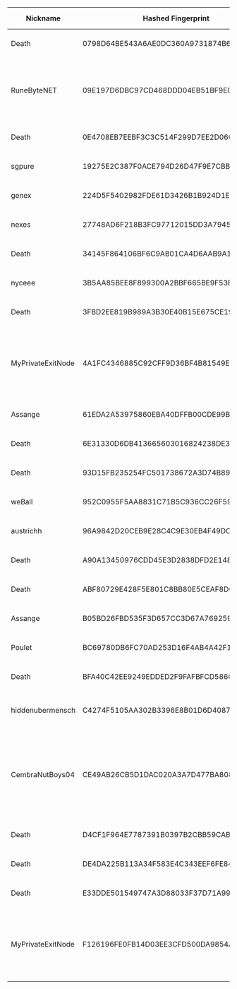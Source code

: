 | Nickname |  Hashed Fingerprint	| Or Addresses | Contact | Running | Flags | Last Seen | First Seen | Last Restarted | Advertised Bandwidth | Platform | Version | Version Status | Recommended Version | Verified hostnames | Exit policy |
|---|---|---|---|---|---|---|---|---|---|---|---|---|---|---|---|
|Death | 0798D64BE543A6AE0DC360A9731874B6254C0AEE | ["15.204.199.12:47474"] | nobody | false | Running, Valid | 2025-10-16 12:00:00 | 2025-10-16 12:00:00 | 2025-10-16 11:17:36 | 0 | Tor 0.4.8.16 on Linux | 0.4.8.16 | recommended | true | ["exitz.org"] | ["reject *:*"]|
|RuneByteNET | 09E197D6DBC97CD468DDD04EB51BF9E07EC81265 | ["185.40.4.143:1337","[2a0e:4005:1002:ffff:185:40:4:143]:1337"] | email:tor[]runebyte.net url:runebyte.net proof:dns-rsa virtualization:baremetal dnslocation:local ciissversion:2 trafficacct:unmetered | true | Running, V2Dir, Valid | 2025-10-16 15:00:00 | 2025-10-16 11:00:00 | 2025-10-16 13:33:17 | 0 | Tor 0.4.8.19 on Linux | 0.4.8.19 | recommended | true | ["tor-exit.runebyte.net"] | ["reject *:*"]|
|Death | 0E4708EB7EEBF3C3C514F299D7EE2D06CFE39095 | ["15.204.199.12:47474"] | nobody | true | Running, Valid | 2025-10-16 15:00:00 | 2025-10-16 14:00:00 | 2025-10-16 13:21:36 | 0 | Tor 0.4.8.16 on Linux | 0.4.8.16 | recommended | true | N/A | ["reject *:*"]|
|sgpure | 19275E2C387F0ACE794D26D47F9E7CBB6CCD3D2A | ["178.128.118.97:443"] | c99058397@gmail.com | true | Running, V2Dir, Valid | 2025-10-16 15:00:00 | 2025-10-16 14:00:00 | 2025-10-16 13:32:01 | 0 | Tor 0.4.8.19 on Linux | 0.4.8.19 | recommended | true | N/A | ["reject *:*"]|
|genex | 224D5F5402982FDE61D3426B1B924D1EAD194EAC | ["167.99.129.236:443"] | c99058397@gmail.com | true | Running, V2Dir, Valid | 2025-10-16 15:00:00 | 2025-10-16 14:00:00 | 2025-10-16 13:31:46 | 0 | Tor 0.4.8.19 on Linux | 0.4.8.19 | recommended | true | N/A | ["reject *:*"]|
|nexes | 27748AD6F218B3FC97712015DD3A7945B52F4F40 | ["139.59.37.92:443"] | c99058397@gmail.com | true | Running, V2Dir, Valid | 2025-10-16 15:00:00 | 2025-10-16 14:00:00 | 2025-10-16 13:31:57 | 0 | Tor 0.4.8.19 on Linux | 0.4.8.19 | recommended | true | N/A | ["reject *:*"]|
|Death | 34145F864106BF6C9AB01CA4D6AAB9A1FA3BF2D8 | ["15.204.199.12:47474"] | nobody | false | Running, Valid | 2025-10-16 12:00:00 | 2025-10-16 12:00:00 | 2025-10-16 11:35:47 | 0 | Tor 0.4.8.16 on Linux | 0.4.8.16 | recommended | true | ["exitz.org"] | ["reject *:*"]|
|nyceee | 3B5AA85BEE8F899300A2BBF665BE9F53B60B1C03 | ["64.225.62.231:443"] | c99058397@gmail.com | true | Running, V2Dir, Valid | 2025-10-16 15:00:00 | 2025-10-16 14:00:00 | 2025-10-16 13:32:04 | 0 | Tor 0.4.8.19 on Linux | 0.4.8.19 | recommended | true | N/A | ["reject *:*"]|
|Death | 3FBD2EE819B989A3B30E40B15E675CE19CFEE92D | ["15.204.199.12:47474"] | nobody | true | Running, Valid | 2025-10-16 15:00:00 | 2025-10-16 15:00:00 | 2025-10-16 14:21:25 | 0 | Tor 0.4.8.16 on Linux | 0.4.8.16 | recommended | true | N/A | ["reject *:*"]|
|MyPrivateExitNode | 4A1FC4346885C92CFF9D36BF4B81549EC2F49A0B | ["103.80.87.58:9001","[2a0d:6c2:17:49c::]:9001"] | admin@example.com | false | Exit, Running, V2Dir, Valid | 2025-10-16 11:00:00 | 2025-10-16 11:00:00 | 2025-10-16 10:20:42 | 0 | Tor 0.4.8.18 on Linux | 0.4.8.18 | recommended | true | N/A | ["reject 0.0.0.0/8:*","reject 169.254.0.0/16:*","reject 127.0.0.0/8:*","reject 192.168.0.0/16:*","reject 10.0.0.0/8:*","reject 172.16.0.0/12:*","reject 103.80.87.58:*","accept *:*"]|
|Assange | 61EDA2A53975860EBA40DFFB00CDE99B1CE92CC2 | ["94.60.190.164:9001"] | N/A | false | Running, V2Dir, Valid | 2025-10-16 11:00:00 | 2025-10-16 03:00:00 | 2025-10-16 02:00:26 | 0 | Tor 0.4.8.16 on Linux | 0.4.8.16 | recommended | true | ["164.190.60.94.rev.vodafone.pt"] | ["reject *:*"]|
|Death | 6E31330D6DB413665603016824238DE30EAA48F9 | ["15.204.199.12:47474"] | nobody | false | Running, Valid | 2025-10-16 11:00:00 | 2025-10-16 11:00:00 | 2025-10-16 10:47:48 | 0 | Tor 0.4.8.16 on Linux | 0.4.8.16 | recommended | true | ["exitz.org"] | ["reject *:*"]|
|Death | 93D15FB235254FC501738672A3D74B8918C4331E | ["15.204.199.12:47474"] | nobody | false | Running, Valid | 2025-10-16 12:00:00 | 2025-10-16 12:00:00 | 2025-10-16 11:06:59 | 0 | Tor 0.4.8.16 on Linux | 0.4.8.16 | recommended | true | ["exitz.org"] | ["reject *:*"]|
|weBall | 952C0955F5AA8831C71B5C936CC26F594C9A5232 | ["93.95.227.231:443"] | tor572983@proton.me | true | Running, Valid | 2025-10-16 15:00:00 | 2025-10-16 07:00:00 | 2025-10-16 06:28:16 | 0 | Tor 0.4.8.19 on Linux | 0.4.8.19 | recommended | true | ["vps-93-95-227-231.1984.is"] | ["reject *:*"]|
|austrichh | 96A9842D20CEB9E28C4C9E30EB4F49DC9BD6AFD1 | ["170.64.144.2:443"] | c99058397@gmail.com | true | Running, V2Dir, Valid | 2025-10-16 15:00:00 | 2025-10-16 14:00:00 | 2025-10-16 13:31:54 | 0 | Tor 0.4.8.19 on Linux | 0.4.8.19 | recommended | true | N/A | ["reject *:*"]|
|Death | A90A13450976CDD45E3D2838DFD2E148B716EB85 | ["15.204.199.12:47474"] | nobody | false | Running, Valid | 2025-10-16 12:00:00 | 2025-10-16 12:00:00 | 2025-10-16 11:23:38 | 0 | Tor 0.4.8.16 on Linux | 0.4.8.16 | recommended | true | ["exitz.org"] | ["reject *:*"]|
|Death | ABF80729E428F5E801C8BB80E5CEAF8D08100612 | ["15.204.199.12:47474"] | nobody | false | Running, Valid | 2025-10-16 12:00:00 | 2025-10-16 12:00:00 | 2025-10-16 11:09:49 | 0 | Tor 0.4.8.16 on Linux | 0.4.8.16 | recommended | true | ["exitz.org"] | ["reject *:*"]|
|Assange | B05BD26FBD535F3D657CC3D67A7692590C21ACB0 | ["94.60.190.164:9001"] | N/A | true | Running, V2Dir, Valid | 2025-10-16 15:00:00 | 2025-10-16 12:00:00 | 2025-10-16 11:20:52 | 0 | Tor 0.4.8.16 on Linux | 0.4.8.16 | recommended | true | ["164.190.60.94.rev.vodafone.pt"] | ["reject *:*"]|
|Poulet | BC69780DB6FC70AD253D16F4AB4A42F12A94DA56 | ["82.165.134.69:500"] | N/A | true | Running, V2Dir, Valid | 2025-10-16 15:00:00 | 2025-10-16 10:00:00 | 2025-10-16 09:36:18 | 0 | Tor 0.4.8.10 on Linux | 0.4.8.10 | recommended | true | ["ip82-165-134-69.pbiaas.com"] | ["reject *:*"]|
|Death | BFA40C42EE9249EDDED2F9FAFBFCD586CF76EF99 | ["15.204.199.12:47474"] | nobody | true | Running, Valid | 2025-10-16 15:00:00 | 2025-10-16 15:00:00 | 2025-10-16 14:25:52 | 0 | Tor 0.4.8.16 on Linux | 0.4.8.16 | recommended | true | N/A | ["reject *:*"]|
|hiddenubermensch | C4274F5105AA302B3396E8B01D6D4087B5E53ED8 | ["97.127.83.8:9001"] | traidor@gmail.com | true | Running, V2Dir, Valid | 2025-10-16 15:00:00 | 2025-10-16 09:00:00 | 2025-10-16 08:00:38 | 0 | Tor 0.4.8.18 on FreeBSD | 0.4.8.18 | recommended | true | ["97-127-83-8.mpls.qwest.net"] | ["reject *:*"]|
|CembraNutBoys04 | CE49AB26CB5D1DAC020A3A7D477BA808DE968731 | ["190.123.46.170:443","[2803:200:ffff:ff0c::ae92:2a2f]:443"] | tor-exit.cembranutboys.com | true | Exit, Running, Valid | 2025-10-16 15:00:00 | 2025-10-16 10:00:00 | 2025-10-16 08:58:12 | 0 | Tor 0.4.8.19 on Linux | 0.4.8.19 | recommended | true | N/A | ["reject 0.0.0.0/8:*","reject 169.254.0.0/16:*","reject 127.0.0.0/8:*","reject 192.168.0.0/16:*","reject 10.0.0.0/8:*","reject 172.16.0.0/12:*","reject 190.123.46.170:*","accept *:80","accept *:443","accept *:1194","reject *:*"]|
|Death | D4CF1F964E7787391B0397B2CBB59CABD7EA9000 | ["15.204.199.12:47474"] | nobody | false | Running, Valid | 2025-10-16 14:00:00 | 2025-10-16 12:00:00 | 2025-10-16 11:38:43 | 0 | Tor 0.4.8.16 on Linux | 0.4.8.16 | recommended | true | ["exitz.org"] | ["reject *:*"]|
|Death | DE4DA225B113A34F583E4C343EEF6FE84BDCBCA5 | ["15.204.199.12:47474"] | nobody | false | Running, Valid | 2025-10-16 11:00:00 | 2025-10-16 11:00:00 | 2025-10-16 10:43:39 | 0 | Tor 0.4.8.16 on Linux | 0.4.8.16 | recommended | true | ["exitz.org"] | ["reject *:*"]|
|Death | E33DDE501549747A3D88033F37D71A99624A443D | ["15.204.199.12:47474"] | nobody | false | Running, Valid | 2025-10-16 12:00:00 | 2025-10-16 12:00:00 | 2025-10-16 11:31:38 | 0 | Tor 0.4.8.16 on Linux | 0.4.8.16 | recommended | true | ["exitz.org"] | ["reject *:*"]|
|MyPrivateExitNode | F126196FE0FB14D03EE3CFD500DA9854ADA0AC09 | ["103.80.87.58:9001","[2a0d:6c2:17:49c::]:9001"] | admin@example.com | false | Exit, Running, V2Dir, Valid | 2025-10-16 11:00:00 | 2025-10-16 11:00:00 | 2025-10-16 10:19:14 | 0 | Tor 0.4.8.18 on Linux | 0.4.8.18 | recommended | true | N/A | ["reject 0.0.0.0/8:*","reject 169.254.0.0/16:*","reject 127.0.0.0/8:*","reject 192.168.0.0/16:*","reject 10.0.0.0/8:*","reject 172.16.0.0/12:*","reject 103.80.87.58:*","accept *:*"]|
